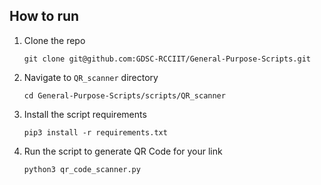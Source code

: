 ## How to run
1. Clone the repo
   ```
   git clone git@github.com:GDSC-RCCIIT/General-Purpose-Scripts.git
   ```
2. Navigate to `QR_scanner` directory
   ```
   cd General-Purpose-Scripts/scripts/QR_scanner
   ```
3. Install the script requirements
   ```
   pip3 install -r requirements.txt
   ```
4. Run the script to generate QR Code for your link
   ```
   python3 qr_code_scanner.py
   ```

